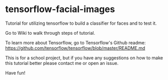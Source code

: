 # tensorflow-facial-images
Tutorial for utilizing tensorflow to build a classifier for faces and to test it. 

Go to Wiki to walk through steps of tutorial. 

To learn more about Tensorflow, go to Tensorflow's Github readme: https://github.com/tensorflow/tensorflow/blob/master/README.md

This is for a school project, but if you have any suggestions on how to make this tutorial better please contact me or open an issue. 

Have fun!
